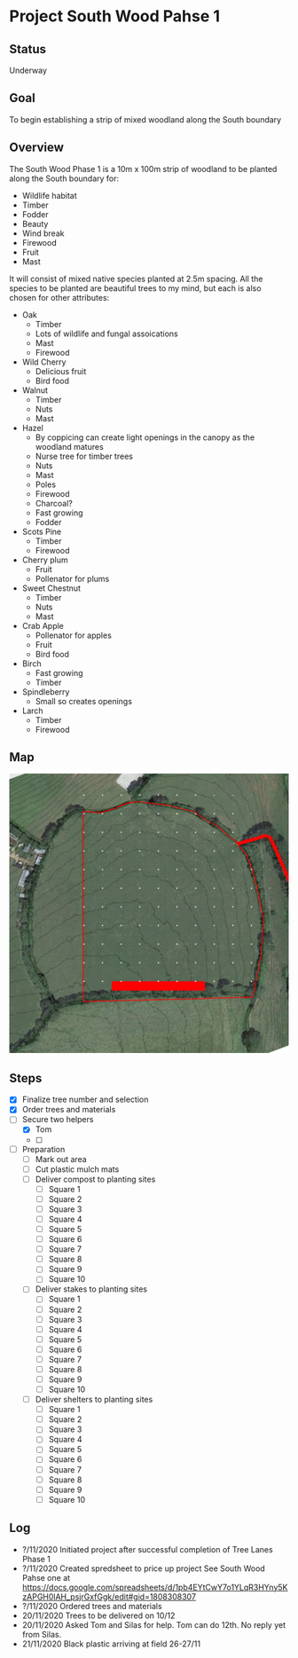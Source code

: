 # Project South Wood Pahse 1

## Status

Underway

## Goal

To begin establishing a strip of mixed woodland along the South boundary

## Overview

The South Wood Phase 1 is a 10m x 100m strip of woodland to be planted along the South boundary for:

- Wildlife habitat
- Timber
- Fodder
- Beauty
- Wind break
- Firewood
- Fruit
- Mast

It will consist of mixed native species planted at 2.5m spacing. All the species to be planted are beautiful trees to my mind, but each is also chosen for other attributes:

- Oak
    - Timber
    - Lots of wildlife and fungal assoications
    - Mast
    - Firewood
- Wild Cherry
    - Delicious fruit
    - Bird food
- Walnut
    - Timber
    - Nuts
    - Mast
- Hazel
    - By coppicing can create light openings in the canopy as the woodland matures
    - Nurse tree for timber trees
    - Nuts
    - Mast
    - Poles
    - Firewood
    - Charcoal?
    - Fast growing
    - Fodder
- Scots Pine
    - Timber
    - Firewood
- Cherry plum
    - Fruit
    - Pollenator for plums
- Sweet Chestnut
    - Timber
    - Nuts
    - Mast
- Crab Apple
    - Pollenator for apples
    - Fruit
    - Bird food
- Birch
    - Fast growing
    - Timber
- Spindleberry
    - Small so creates openings
- Larch
    - Timber
    - Firewood

## Map

![](./maps/7.jpg "Map")

## Steps

- [x] Finalize tree number and selection
- [x] Order trees and materials
- [ ] Secure two helpers
    - [x] Tom
    - [ ]
- [ ] Preparation
    - [ ] Mark out area
    - [ ] Cut plastic mulch mats
    - [ ] Deliver compost to planting sites
        - [ ] Square 1
        - [ ] Square 2
        - [ ] Square 3
        - [ ] Square 4
        - [ ] Square 5
        - [ ] Square 6
        - [ ] Square 7
        - [ ] Square 8
        - [ ] Square 9
        - [ ] Square 10
    - [ ] Deliver stakes to planting sites
        - [ ] Square 1
        - [ ] Square 2
        - [ ] Square 3
        - [ ] Square 4
        - [ ] Square 5
        - [ ] Square 6
        - [ ] Square 7
        - [ ] Square 8
        - [ ] Square 9
        - [ ] Square 10
    - [ ] Deliver shelters to planting sites
        - [ ] Square 1
        - [ ] Square 2
        - [ ] Square 3
        - [ ] Square 4
        - [ ] Square 5
        - [ ] Square 6
        - [ ] Square 7
        - [ ] Square 8
        - [ ] Square 9
        - [ ] Square 10

## Log

- ?/11/2020 Initiated project after successful completion of Tree Lanes Phase 1
- ?/11/2020 Created spredsheet to price up project  See South Wood Pahse one at https://docs.google.com/spreadsheets/d/1pb4EYtCwY7o1YLqR3HYny5KzAPGH0lAH_psjrGxfGgk/edit#gid=1808308307
- ?/11/2020 Ordered trees and materials
- 20/11/2020 Trees to be delivered on 10/12
- 20/11/2020 Asked Tom and Silas for help. Tom can do 12th. No reply yet from Silas.
- 21/11/2020 Black plastic arriving at field 26-27/11